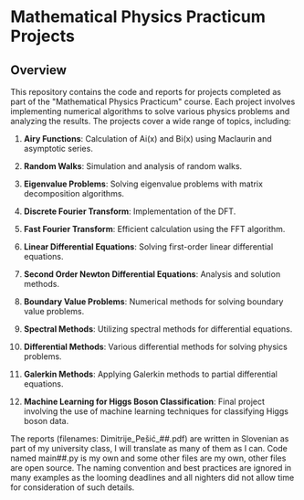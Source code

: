 # Mathematical Physics Practicum Projects

## Overview

This repository contains the code and reports for projects completed as part of the "Mathematical Physics Practicum" course. Each project involves implementing numerical algorithms to solve various physics problems and analyzing the results. The projects cover a wide range of topics, including:

1. **Airy Functions**: Calculation of Ai(x) and Bi(x) using Maclaurin and asymptotic series.

2. **Random Walks**: Simulation and analysis of random walks.

3. **Eigenvalue Problems**: Solving eigenvalue problems with matrix decomposition algorithms.

4. **Discrete Fourier Transform**: Implementation of the DFT.

5. **Fast Fourier Transform**: Efficient calculation using the FFT algorithm.

6. **Linear Differential Equations**: Solving first-order linear differential equations.

7. **Second Order Newton Differential Equations**: Analysis and solution methods.

8. **Boundary Value Problems**: Numerical methods for solving boundary value problems.

9. **Spectral Methods**: Utilizing spectral methods for differential equations.

10. **Differential Methods**: Various differential methods for solving physics problems.

11. **Galerkin Methods**: Applying Galerkin methods to partial differential equations.

12. **Machine Learning for Higgs Boson Classification**: Final project involving the use of machine learning techniques for classifying Higgs boson data.

The reports (filenames: Dimitrije_Pešić_##.pdf) are written in Slovenian as part of my university class, I will translate as many of them as I can. Code named main##.py is my own and some other files are my own, other files are open source. 
The naming convention and best practices are ignored in many examples as the looming deadlines and all nighters did not allow time for consideration of such details. 

